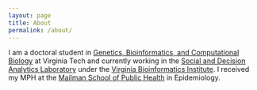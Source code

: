 ```yaml
---
layout: page
title: About
permalink: /about/
---
```


I am a doctoral student in <a href='http://gbcb.vbi.vt.edu'>Genetics, Bioinformatics, and Computational Biology</a>
at Virginia Tech and currently working in the
<a href='http://vbi.vt.edu/sdal'>Social and Decision Analytics Laboratory</a>
under the <a href='http://vbi.vt.edu'>Virginia Bioinformatics Institute</a>.
I received my MPH at the
<a href='http://www.mailman.columbia.edu'>Mailman School of Public Health</a> in Epidemiology.
